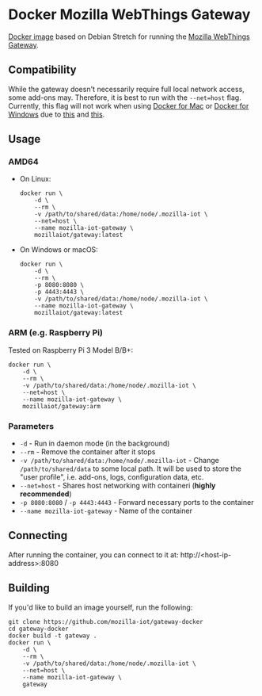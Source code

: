 # Docker Mozilla WebThings Gateway

[Docker image](https://github.com/mozilla-iot/gateway-docker) based on Debian Stretch for running the [Mozilla WebThings Gateway](https://github.com/mozilla-iot/gateway).

## Compatibility

While the gateway doesn't necessarily require full local network access, some add-ons may. Therefore, it is best to run with the `--net=host` flag. Currently, this flag will not work when using [Docker for Mac](https://docs.docker.com/docker-for-mac/) or [Docker for Windows](https://docs.docker.com/docker-for-windows/) due to [this](https://github.com/docker/for-mac/issues/68) and [this](https://github.com/docker/for-win/issues/543).

## Usage

### AMD64

* On Linux:

    ```shell
    docker run \
        -d \
        --rm \
        -v /path/to/shared/data:/home/node/.mozilla-iot \
        --net=host \
        --name mozilla-iot-gateway \
        mozillaiot/gateway:latest
    ```

* On Windows or macOS:

    ```shell
    docker run \
        -d \
        --rm \
        -p 8080:8080 \
        -p 4443:4443 \
        -v /path/to/shared/data:/home/node/.mozilla-iot \
        --name mozilla-iot-gateway \
        mozillaiot/gateway:latest
    ```

### ARM (e.g. Raspberry Pi)

Tested on Raspberry Pi 3 Model B/B+:

```shell
docker run \
    -d \
    --rm \
    -v /path/to/shared/data:/home/node/.mozilla-iot \
    --net=host \
    --name mozilla-iot-gateway \
    mozillaiot/gateway:arm
```

### Parameters

* `-d` - Run in daemon mode (in the background)
* `--rm` - Remove the container after it stops
* `-v /path/to/shared/data:/home/node/.mozilla-iot` - Change `/path/to/shared/data` to some local path. It will be used to store the "user profile", i.e. add-ons, logs, configuration data, etc.
* `--net=host` - Shares host networking with containeri (**highly recommended**)
* `-p 8080:8080` / `-p 4443:4443` - Forward necessary ports to the container
* `--name mozilla-iot-gateway` - Name of the container

## Connecting

After running the container, you can connect to it at:
http://&lt;host-ip-address&gt;:8080

## Building

If you'd like to build an image yourself, run the following:

```shell
git clone https://github.com/mozilla-iot/gateway-docker
cd gateway-docker
docker build -t gateway .
docker run \
    -d \
    --rm \
    -v /path/to/shared/data:/home/node/.mozilla-iot \
    --net=host \
    --name mozilla-iot-gateway \
    gateway
```
